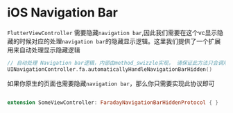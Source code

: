 # iOS Navigation Bar

`FlutterViewController` 需要隐藏`navigation bar`,因此我们需要在这个vc显示隐藏的时候对应的处理`navigation bar`的隐藏显示逻辑。这里我们提供了一个扩展用来自动处理显示隐藏逻辑

``` swift
// 自动处理 Navigation bar逻辑，内部由method_swizzle实现， 请保证此方法只会调用一次
UINavigationController.fa.automaticallyHandleNavigationBarHidden()

```

如果你原生的页面也需要隐藏`navigation bar`，那么你只需要实现此协议即可

``` swift

extension SomeViewController: FaradayNavigationBarHiddenProtocol { }

```

